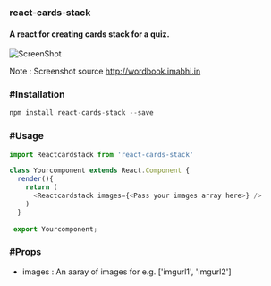 ### react-cards-stack
#### A react for creating cards stack for a quiz.

![ScreenShot](https://i.imgur.com/1lqze2U.png)

Note : Screenshot source http://wordbook.imabhi.in

### #Installation
```javascript
npm install react-cards-stack --save
```

### #Usage
```javascript
import Reactcardstack from 'react-cards-stack'

class Yourcomponent extends React.Component {
  render(){
    return (
      <Reactcardstack images={<Pass your images array here>} />
    )
  }
  
 export Yourcomponent;
```

### #Props
  * images : An aaray of images for e.g. ['imgurl1', 'imgurl2']
  
